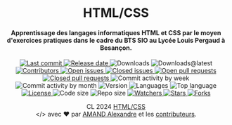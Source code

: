 <a name="top"></a>
<a name="readme-head"><div id="readme-head" align="center">
    <h1 id="readme-title">HTML/CSS</h1>
    <h4 id="readme-description">Apprentissage des langages informatiques HTML et CSS par le moyen d'exercices pratiques dans le cadre du BTS SIO au Lycée Louis Pergaud à Besançon.</h4>
    <a id="readme-shield-last-commit" href="https://github.com/AmandAlexandrePro/HTML-CSS/commits/main">
        <img id="readme-shield-last-commit-img" src="https://img.shields.io/github/last-commit/AmandAlexandrePro/HTML-CSS" alt="Last commit" />
    </a>
    <a id="readme-shield-release-date" href="https://github.com/AmandAlexandrePro/HTML-CSS/releases/latest">
        <img id="readme-shield-release-date-img" src="https://img.shields.io/github/release-date/AmandAlexandrePro/HTML-CSS" alt="Release date" />
    </a>
    <a id="readme-shield-downloads">
        <img id="readme-shield-downloads-img" src="https://img.shields.io/github/downloads/AmandAlexandrePro/HTML-CSS/total" alt="Downloads" />
    </a>
    <a id="readme-shield-downloads-latest">
        <img id="readme-shield-downloads-latest-img" src="https://img.shields.io/github/downloads/AmandAlexandrePro/HTML-CSS/latest/total" alt="Downloads@latest" />
    </a>
    <a id="readme-shield-contributors" href="https://github.com/AmandAlexandrePro/HTML-CSS/graphs/contributors">
        <img id="readme-shield-contributors-img" src="https://img.shields.io/github/contributors/AmandAlexandrePro/HTML-CSS" alt="Contributors" />
    </a>
    <a id="readme-shield-open-issues" href="https://github.com/AmandAlexandrePro/HTML-CSS/issues?q=is%3Aopen+is%3Aissue">
        <img id="readme-shield-open-issues-img" src="https://img.shields.io/github/issues-raw/AmandAlexandrePro/HTML-CSS" alt="Open issues" />
    </a>
    <a id="readme-shield-closed-issues" href="https://github.com/AmandAlexandrePro/HTML-CSS/issues?q=is%3Aissue+is%3Aclosed">
        <img id="readme-shield-closed-issues-img" src="https://img.shields.io/github/issues-closed-raw/AmandAlexandrePro/HTML-CSS" alt="Closed issues" />
    </a>
    <a id="readme-shield-open-pull-requests" href="https://github.com/AmandAlexandrePro/HTML-CSS/pulls?q=is%3Aopen+is%3Apr">
        <img id="readme-shield-open-pull-requests-img" src="https://img.shields.io/github/issues-pr-raw/AmandAlexandrePro/HTML-CSS" alt="Open pull requests" />
    </a>
    <a id="readme-shield-closed-pull-requests" href="https://github.com/AmandAlexandrePro/HTML-CSS/pulls?q=is%3Apr+is%3Aclosed">
        <img id="readme-shield-closed-pull-requests-img" src="https://img.shields.io/github/issues-pr-closed-raw/AmandAlexandrePro/HTML-CSS" alt="Closed pull requests" />
    </a>
    <a id="readme-shield-commit-activity-by-week">
        <img id="readme-shield-commit-activity-by-week-img" src="https://img.shields.io/github/commit-activity/w/AmandAlexandrePro/HTML-CSS" alt="Commit activity by week" />
    </a>
    <a id="readme-shield-commit-activity-by-month">
        <img id="readme-shield-commit-activity-by-month-img" src="https://img.shields.io/github/commit-activity/m/AmandAlexandrePro/HTML-CSS" alt="Commit activity by month" />
    </a>
    <a id="readme-shield-version">
        <img id="readme-shield-version-img" src="https://img.shields.io/github/v/release/AmandAlexandrePro/HTML-CSS?label=version" alt="Version" />
    </a>
    <a id="readme-shield-languages">
        <img id="readme-shield-languages-img" src="https://img.shields.io/github/languages/count/AmandAlexandrePro/HTML-CSS" alt="Languages" />
    </a>
    <a id="readme-shield-top-language">
        <img id="readme-shield-top-language-img" src="https://img.shields.io/github/languages/top/AmandAlexandrePro/HTML-CSS" alt="Top language" />
    </a>
    <a id="readme-shield-license" href="./LICENSE">
        <img id="readme-shield-license-img" src="https://img.shields.io/github/license/AmandAlexandrePro/HTML-CSS" alt="License" />
    </a>
    <a id="readme-shield-code-size">
        <img id="readme-shield-code-size-img" src="https://img.shields.io/github/languages/code-size/AmandAlexandrePro/HTML-CSS" alt="Code size" />
    </a>
    <a id="readme-shield-repo-size">
        <img id="readme-shield-repo-size-img" src="https://img.shields.io/github/repo-size/AmandAlexandrePro/HTML-CSS" alt="Repo size" />
    </a>
    <a id="readme-shield-watchers" href="https://github.com/AmandAlexandrePro/HTML-CSS/watchers">
        <img id="readme-shield-watchers-img" src="https://img.shields.io/github/watchers/AmandAlexandrePro/HTML-CSS" alt="Watchers" />
    </a>
    <a id="readme-shield-stars" href="https://github.com/AmandAlexandrePro/HTML-CSS/stargazers">
        <img id="readme-shield-stars-img" src="https://img.shields.io/github/stars/AmandAlexandrePro/HTML-CSS" alt="Stars" />
    </a>
    <a id="readme-shield-forks" href="https://github.com/AmandAlexandrePro/HTML-CSS/network/members">
        <img id="readme-shield-forks-img" src="https://img.shields.io/github/forks/AmandAlexandrePro/HTML-CSS" alt="Forks" />
    </a>
</div></a>
<a name="readme-footer"><p id="readme-footer" align="center">CL 2024 <a id="readme-footer-repo" href="https://github.com/AmandAlexandrePro/HTML-CSS">HTML/CSS</a><br>&lt;/&gt; avec ❤ par <a id="readme-footer-author" href="https://github.com/AmandAlexandrePro">AMAND Alexandre</a> et les <a id="readme-footer-contributors" href="https://github.com/AmandAlexandrePro/HTML-CSS/graphs/contributors">contributeurs</a>.</p></a>
<a name="bottom"></a>